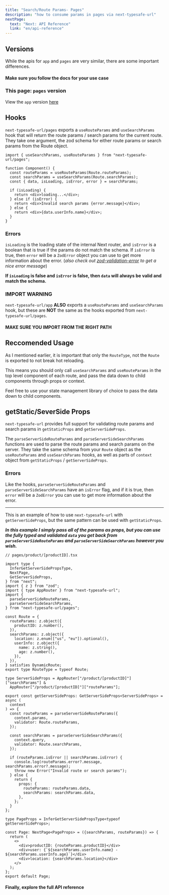 ```yaml
---
title: "Search/Route Params- Pages"
description: "how to consume params in pages via next-typesafe-url"
nextPage:
  text: "Next: API Reference"
  link: "en/api-reference"
---
```


## Versions

While the apis for `app` and `pages` are very similar, there are some important differences.

<h4>Make sure you follow the docs for your use case</h4>

### This page: `pages` version

View the `app` version [here](search-route-params-app)

## Hooks

`next-typesafe-url/pages` exports a `useRouteParams` and `useSearchParams` hook that will return the route params / search params for the current route. They take one argument, the zod schema for either route params or search params from the Route object.

```tsx
import { useSearchParams, useRouteParams } from "next-typesafe-url/pages";

function Component() {
  const routeParams = useRouteParams(Route.routeParams);
  const searchParams = useSearchParams(Route.searchParams);
  const { data, isLoading, isError, error } = searchParams;

  if (isLoading) {
    return <div>loading...</div>;
  } else if (isError) {
    return <div>Invalid search params {error.message}</div>;
  } else {
    return <div>{data.userInfo.name}</div>;
  }
}
```

### Errors

`isLoading` is the loading state of the internal Next router, and `isError` is a boolean that is true if the params do not match the schema. If `isError` is true, then `error` will be a `ZodError` object you can use to get more information about the error. (_also check out [zod-validation-error](https://github.com/causaly/zod-validation-error) to get a nice error message_)

**If `isLoading` is false and `isError` is false, then `data` will always be valid and match the schema.**

### IMPORT WARNING

`next-typesafe-url/app` **ALSO** exports a `useRouteParams` and `useSearchParams` hook, but these are **NOT** the same as the hooks exported from `next-typesafe-url/pages`.

<h4>MAKE SURE YOU IMPORT FROM THE RIGHT PATH</h4>

## Reccomended Usage

As I mentioned earlier, it is important that only the `RouteType`, not the `Route` is exported to not break hot reloading.

This means you should only call `useSearchParams` and `useRouteParams` in the top level component of each route, and pass the data down to child components through props or context.

Feel free to use your state management library of choice to pass the data down to child components.

## getStatic/SeverSide Props

`next-typesafe-url` provides full support for validating route params and search params in `getStaticProps` and `getServerSideProps`.

The `parseServerSideRouteParams` and `parseServerSideSearchParams` functions are used to parse the route params and search params on the server. They take the same schema from your `Route` object as the `useRouteParams` and `useSearchParams` hooks, as well as parts of `context` object from `getStaticProps` / `getServerSideProps`.

### Errors

Like the hooks, `parseServerSideRouteParams` and `parseServerSideSearchParams` have an `isError` flag, and if it is true, then `error` will be a `ZodError` you can use to get more information about the error.

---

This is an example of how to use `next-typesafe-url` with `getServerSideProps`, but the same pattern can be used with `getStaticProps`.

**_In this example I simply pass all of the params as props, but you can use the fully typed and validated `data` you get back from `parseServerSideRouteParams` and `parseServerSideSearchParams` however you wish._**

```tsx
// pages/product/[productID].tsx

import type {
  InferGetServerSidePropsType,
  NextPage,
  GetServerSideProps,
} from "next";
import { z } from "zod";
import { type AppRouter } from "next-typesafe-url";
import {
  parseServerSideRouteParams,
  parseServerSideSearchParams,
} from "next-typesafe-url/pages";

const Route = {
  routeParams: z.object({
    productID: z.number(),
  }),
  searchParams: z.object({
    location: z.enum(["us", "eu"]).optional(),
    userInfo: z.object({
      name: z.string(),
      age: z.number(),
    }),
  }),
} satisfies DynamicRoute;
export type RouteType = typeof Route;

type ServerSideProps = AppRouter["/product/[productID]"]["searchParams"] &
  AppRouter["/product/[productID]"]["routeParams"];

export const getServerSideProps: GetServerSideProps<ServerSideProps> = async (
  context
) => {
  const routeParams = parseServerSideRouteParams({
    context.params,
    validator: Route.routeParams,
  });

  const searchParams = parseServerSideSearchParams({
    context.query,
    validator: Route.searchParams,
  });

  if (routeParams.isError || searchParams.isError) {
    console.log(routeParams.error?.message, searchParams.error?.message);
    throw new Error("Invalid route or search params");
  } else {
    return {
      props: {
        routeParams: routeParams.data,
        searchParams: searchParams.data,
      },
    };
  }
};

type PageProps = InferGetServerSidePropsType<typeof getServerSideProps>;

const Page: NextPage<PageProps> = ({searchParams, routeParams}) => {
  return (
    <>
      <div>productID: {routeParams.productID}</div>
      <div>user: {`${searchParams.userInfo.name} - ${searchParams.userInfo.age}`}</div>
      <div>location: {searchParams.location}</div>
    </>
  );
};
export default Page;
```

<h4 class="idk-why">Finally, explore the full API reference</h4>
<style>
  .idk-why {
    margin-bottom: 40px;
  }
</style>
